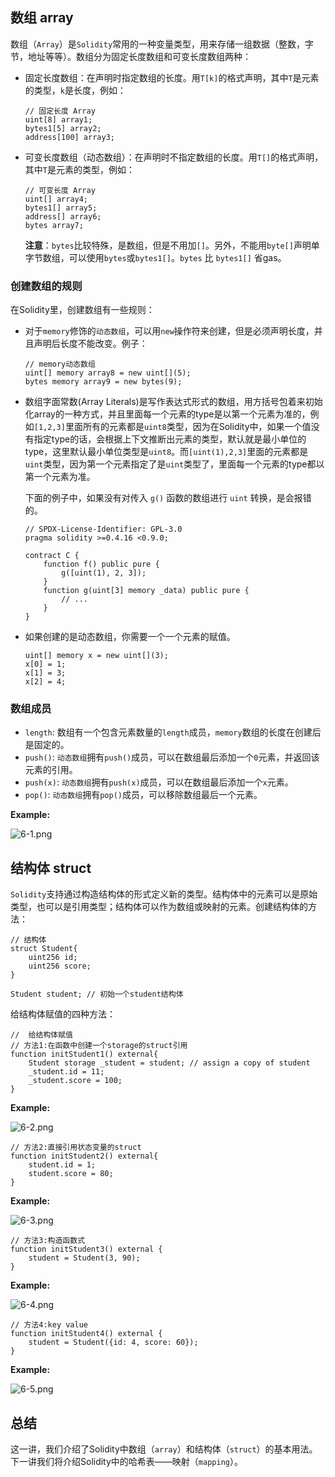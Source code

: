 
## 数组 array

数组（`Array`）是`Solidity`常用的一种变量类型，用来存储一组数据（整数，字节，地址等等）。数组分为固定长度数组和可变长度数组两种：

- 固定长度数组：在声明时指定数组的长度。用`T[k]`的格式声明，其中`T`是元素的类型，`k`是长度，例如：

    ```solidity
    // 固定长度 Array
    uint[8] array1;
    bytes1[5] array2;
    address[100] array3;
    ```

- 可变长度数组（动态数组）：在声明时不指定数组的长度。用`T[]`的格式声明，其中`T`是元素的类型，例如：

    ```solidity
    // 可变长度 Array
    uint[] array4;
    bytes1[] array5;
    address[] array6;
    bytes array7;
    ```

    **注意**：`bytes`比较特殊，是数组，但是不用加`[]`。另外，不能用`byte[]`声明单字节数组，可以使用`bytes`或`bytes1[]`。`bytes` 比 `bytes1[]` 省gas。

### 创建数组的规则

在Solidity里，创建数组有一些规则：

- 对于`memory`修饰的`动态数组`，可以用`new`操作符来创建，但是必须声明长度，并且声明后长度不能改变。例子：

    ```solidity
    // memory动态数组
    uint[] memory array8 = new uint[](5);
    bytes memory array9 = new bytes(9);
    ```

- 数组字面常数(Array Literals)是写作表达式形式的数组，用方括号包着来初始化array的一种方式，并且里面每一个元素的type是以第一个元素为准的，例如`[1,2,3]`里面所有的元素都是`uint8`类型，因为在Solidity中，如果一个值没有指定type的话，会根据上下文推断出元素的类型，默认就是最小单位的type，这里默认最小单位类型是`uint8`。而`[uint(1),2,3]`里面的元素都是`uint`类型，因为第一个元素指定了是`uint`类型了，里面每一个元素的type都以第一个元素为准。

    下面的例子中，如果没有对传入 `g()` 函数的数组进行 `uint` 转换，是会报错的。

    ```solidity
    // SPDX-License-Identifier: GPL-3.0
    pragma solidity >=0.4.16 <0.9.0;

    contract C {
        function f() public pure {
            g([uint(1), 2, 3]);
        }
        function g(uint[3] memory _data) public pure {
            // ...
        }
    }
    ```

- 如果创建的是动态数组，你需要一个一个元素的赋值。

    ```solidity
    uint[] memory x = new uint[](3);
    x[0] = 1;
    x[1] = 3;
    x[2] = 4;
    ```

### 数组成员

- `length`: 数组有一个包含元素数量的`length`成员，`memory`数组的长度在创建后是固定的。
- `push()`: `动态数组`拥有`push()`成员，可以在数组最后添加一个`0`元素，并返回该元素的引用。
- `push(x)`: `动态数组`拥有`push(x)`成员，可以在数组最后添加一个`x`元素。
- `pop()`: `动态数组`拥有`pop()`成员，可以移除数组最后一个元素。

**Example:**

![6-1.png](https://www.wtf.academy/assets/images/6-1-ff58f00a7e037fcd318401ca2bc350b6.png)

## 结构体 struct

`Solidity`支持通过构造结构体的形式定义新的类型。结构体中的元素可以是原始类型，也可以是引用类型；结构体可以作为数组或映射的元素。创建结构体的方法：

```solidity
// 结构体
struct Student{
    uint256 id;
    uint256 score; 
}

Student student; // 初始一个student结构体
```

给结构体赋值的四种方法：

```solidity
//  给结构体赋值
// 方法1:在函数中创建一个storage的struct引用
function initStudent1() external{
    Student storage _student = student; // assign a copy of student
    _student.id = 11;
    _student.score = 100;
}
```

**Example:**

![6-2.png](https://www.wtf.academy/assets/images/6-2-991e08767256fcc39717f429da21f05d.png)

```solidity
// 方法2:直接引用状态变量的struct
function initStudent2() external{
    student.id = 1;
    student.score = 80;
}
```

**Example:**

![6-3.png](https://www.wtf.academy/assets/images/6-3-7ccb3cbebd7eff492292a171a8de1852.png)

```solidity
// 方法3:构造函数式
function initStudent3() external {
    student = Student(3, 90);
}
```

**Example:**

![6-4.png](https://www.wtf.academy/assets/images/6-4-c434d897c58d9cdea3701404500b4e1d.png)

```solidity
// 方法4:key value
function initStudent4() external {
    student = Student({id: 4, score: 60});
}
```

**Example:**

![6-5.png](https://www.wtf.academy/assets/images/6-5-494c8879cfe08ac79d073573fad455f3.png)

## 总结

这一讲，我们介绍了Solidity中数组（`array`）和结构体（`struct`）的基本用法。下一讲我们将介绍Solidity中的哈希表——映射（`mapping`）。